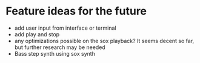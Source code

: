 # Feature ideas for the future

- add user input from interface or terminal
- add play and stop
- any optimizations possible on the sox playback? It seems decent so far, but further research may be needed
- Bass step synth using sox synth